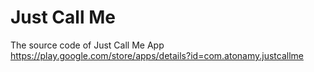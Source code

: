 # Just Call Me

The source code of Just Call Me App https://play.google.com/store/apps/details?id=com.atonamy.justcallme
